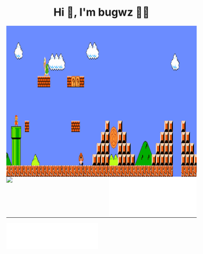 <h1 align="center">Hi 👋, I'm bugwz 👨‍💻</h1>

<img align="center" width="100%" height="400" src="./mario.gif" />

<div>
<img align="left" width="48%" src="https://github-readme-stats.vercel.app/api?username=bugwz&show_icons=true&icon_color=CE1D2D&text_color=718096&bg_color=ffffff&hide_title=true" />
<img align="right" width="46%" src="./github-metrics.svg" />
</div>
<hr width="100%" height="0.05em" />

<div>
<img align="left" width="48%" src="./metrics.plugin.pagespeed.svg" />
</div>

<!--
[![Typing SVG](https://readme-typing-svg.demolab.com?font=Fira+Code&pause=1000&width=435&lines=Hello%2C%20World&center=true&size=27)](https://git.io/typing-svg)
-->



<!--

<img src="https://github-profile-trophy.vercel.app/?username=bugwz&theme=gruvbox&row=1&column=7&no-frame=true&no-bg=true" /><br>

<p align="center" >
	<picture>
	  <source media="(prefers-color-scheme: dark)"  srcset="https://raw.githubusercontent.com/bugwz/bugwz/output-3d-contrib/night.svg" />
	  <source media="(prefers-color-scheme: light)" srcset="https://raw.githubusercontent.com/bugwz/bugwz/output-3d-contrib/day.svg" />
	  <img alt="github profile contributions chart"    src="https://raw.githubusercontent.com/bugwz/bugwz/output-3d-contrib/day.svg" />
	</picture>
</p>
-->

